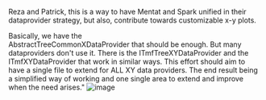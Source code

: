 Reza and Patrick, this is a way to have Mentat and Spark unified in their dataprovider strategy, but also, contribute towards customizable x-y plots.
 
Basically, we have the  
AbstractTreeCommonXDataProvider
that should be enough. But many dataproviders don't use it. There is the 
ITmfTreeXYDataProvider
 and the 
ITmfXYDataProvider
that work in similar ways. This effort should aim to have a single file to extend for ALL XY data providers. The end result being a simplified way of working and one single area to extend and improve when the need arises."
![image](https://github.com/user-attachments/assets/aa89b29d-215f-400a-b6dd-44db6922059b)
